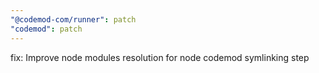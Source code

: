 ```yaml
---
"@codemod-com/runner": patch
"codemod": patch
---
```


fix: Improve node modules resolution for node codemod symlinking step
